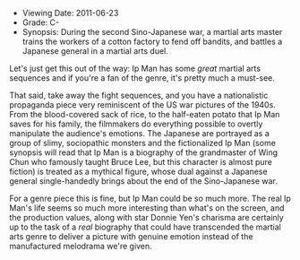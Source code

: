 - Viewing Date: 2011-06-23
- Grade: C-
- Synopsis: During the second Sino-Japanese war, a martial arts master trains the workers of a cotton factory to fend off bandits, and battles a Japanese general in a martial arts duel.

Let's just get this out of the way: Ip Man has some _great_ martial arts sequences and if you're a fan of the genre, it's pretty much a must-see.

That said, take away the fight sequences, and you have a nationalistic propaganda piece very reminiscent of the US war pictures of the 1940s. From the blood-covered sack of rice, to the half-eaten potato that Ip Man saves for his family, the filmmakers do everything possible to overtly manipulate the audience's emotions. The Japanese are portrayed as a group of slimy, sociopathic monsters and the fictionalized Ip Man (some synopsis will read that Ip Man is a biography of the grandmaster of Wing Chun who famously taught Bruce Lee, but this character is almost pure fiction) is treated as a mythical figure, whose dual against a Japanese general single-handedly brings about the end of the Sino-Japanese war. 

For a genre piece this is fine, but Ip Man could be so much more. The real Ip Man's life seems so much more interesting than what's on the screen, and the production values, along with star Donnie Yen's charisma are certainly up to the task of a _real_ biography that could have transcended the martial arts genre to deliver a picture with genuine emotion instead of the manufactured melodrama we're given.